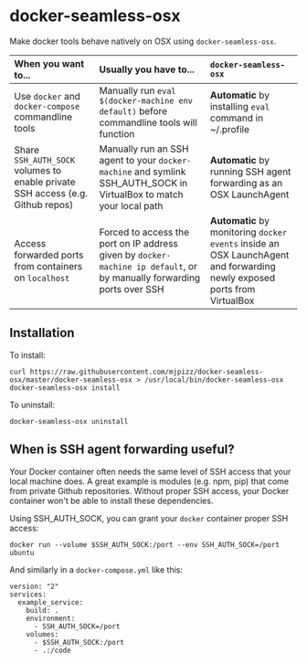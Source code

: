 
# docker-seamless-osx

Make docker tools behave natively on OSX using `docker-seamless-osx`.

| When you want to... | Usually you have to...  | `docker-seamless-osx` |
| :--- | :--- | :--- |
| Use `docker` and `docker-compose` commandline tools | Manually run `eval $(docker-machine env default)` before commandline tools will function  | **Automatic** by installing `eval` command in ~/.profile  |
| Share `SSH_AUTH_SOCK` volumes to enable private SSH access (e.g. Github repos) | Manually run an SSH agent to your `docker-machine` and symlink SSH_AUTH_SOCK in VirtualBox to match your local path  | **Automatic** by running SSH agent forwarding as an OSX LaunchAgent  |
| Access forwarded ports from containers on `localhost` | Forced to access the port on IP address given by `docker-machine ip default`, or by manually forwarding ports over SSH | **Automatic** by monitoring `docker events` inside an OSX LaunchAgent and forwarding newly exposed ports from VirtualBox |

## Installation

To install:

    curl https://raw.githubusercontent.com/mjpizz/docker-seamless-osx/master/docker-seamless-osx > /usr/local/bin/docker-seamless-osx
    docker-seamless-osx install

To uninstall:

    docker-seamless-osx uninstall

## When is SSH agent forwarding useful?

Your Docker container often needs the same level of SSH access that your local machine does. A great example is modules (e.g. npm, pip) that come from private Github repositories. Without proper SSH access, your Docker container won't be able to install these dependencies.

Using SSH_AUTH_SOCK, you can grant your `docker` container proper SSH access:

    docker run --volume $SSH_AUTH_SOCK:/port --env SSH_AUTH_SOCK=/port ubuntu

And similarly in a `docker-compose.yml` like this:

    version: "2"
    services:
      example_service:
        build: .
        environment:
          - SSH_AUTH_SOCK=/port
        volumes:
          - $SSH_AUTH_SOCK:/port
          - .:/code
